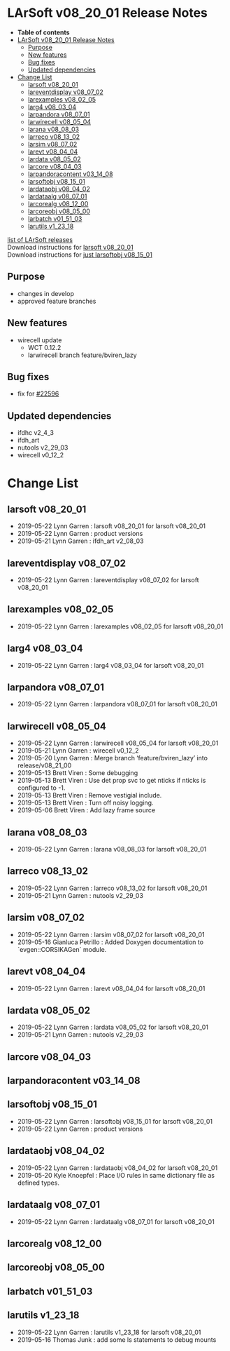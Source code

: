 LArSoft v08\_20\_01 Release Notes
======================================================================

-   **Table of contents**
-   [LArSoft v08\_20\_01 Release Notes](#LArSoft-v08_20_01-Release-Notes)
    -   [Purpose](#Purpose)
    -   [New features](#New-features)
    -   [Bug fixes](#Bug-fixes)
    -   [Updated dependencies](#Updated-dependencies)
-   [Change List](#Change-List)
    -   [larsoft v08\_20\_01](#larsoft-v08_20_01)
    -   [lareventdisplay v08\_07\_02](#lareventdisplay-v08_07_02)
    -   [larexamples v08\_02\_05](#larexamples-v08_02_05)
    -   [larg4 v08\_03\_04](#larg4-v08_03_04)
    -   [larpandora v08\_07\_01](#larpandora-v08_07_01)
    -   [larwirecell v08\_05\_04](#larwirecell-v08_05_04)
    -   [larana v08\_08\_03](#larana-v08_08_03)
    -   [larreco v08\_13\_02](#larreco-v08_13_02)
    -   [larsim v08\_07\_02](#larsim-v08_07_02)
    -   [larevt v08\_04\_04](#larevt-v08_04_04)
    -   [lardata v08\_05\_02](#lardata-v08_05_02)
    -   [larcore v08\_04\_03](#larcore-v08_04_03)
    -   [larpandoracontent v03\_14\_08](#larpandoracontent-v03_14_08)
    -   [larsoftobj v08\_15\_01](#larsoftobj-v08_15_01)
    -   [lardataobj v08\_04\_02](#lardataobj-v08_04_02)
    -   [lardataalg v08\_07\_01](#lardataalg-v08_07_01)
    -   [larcorealg v08\_12\_00](#larcorealg-v08_12_00)
    -   [larcoreobj v08\_05\_00](#larcoreobj-v08_05_00)
    -   [larbatch v01\_51\_03](#larbatch-v01_51_03)
    -   [larutils v1\_23\_18](#larutils-v1_23_18)

[list of LArSoft releases](LArSoft_release_list)\
Download instructions for [larsoft v08\_20\_01](http://scisoft.fnal.gov/scisoft/bundles/larsoft/v08_20_01/larsoft-v08_20_01.html)\
Download instructions for [just larsoftobj v08\_15\_01](http://scisoft.fnal.gov/scisoft/bundles/larsoftobj/v08_15_01/larsoftobj-v08_15_01.html)

Purpose
--------------------

-   changes in develop
-   approved feature branches

New features
------------------------------

-   wirecell update
    -   WCT 0.12.2
    -   larwirecell branch feature/bviren\_lazy

Bug fixes
------------------------

-   fix for [\#22596](/redmine/issues/22596 "Bug: Cannot convert recob::Vertex (Closed)")

Updated dependencies
----------------------------------------------

-   ifdhc v2\_4\_3
-   ifdh\_art
-   nutools v2\_29\_03
-   wirecell v0\_12\_2

Change List
============================

larsoft v08\_20\_01
------------------------------------------

-   2019-05-22 Lynn Garren : larsoft v08\_20\_01 for larsoft v08\_20\_01
-   2019-05-22 Lynn Garren : product versions
-   2019-05-21 Lynn Garren : ifdh\_art v2\_08\_03

lareventdisplay v08\_07\_02
----------------------------------------------------------

-   2019-05-22 Lynn Garren : lareventdisplay v08\_07\_02 for larsoft v08\_20\_01

larexamples v08\_02\_05
--------------------------------------------------

-   2019-05-22 Lynn Garren : larexamples v08\_02\_05 for larsoft v08\_20\_01

larg4 v08\_03\_04
--------------------------------------

-   2019-05-22 Lynn Garren : larg4 v08\_03\_04 for larsoft v08\_20\_01

larpandora v08\_07\_01
------------------------------------------------

-   2019-05-22 Lynn Garren : larpandora v08\_07\_01 for larsoft v08\_20\_01

larwirecell v08\_05\_04
--------------------------------------------------

-   2019-05-22 Lynn Garren : larwirecell v08\_05\_04 for larsoft v08\_20\_01
-   2019-05-21 Lynn Garren : wirecell v0\_12\_2
-   2019-05-20 Lynn Garren : Merge branch ‘feature/bviren\_lazy’ into release/v08\_21\_00
-   2019-05-13 Brett Viren : Some debugging
-   2019-05-13 Brett Viren : Use det prop svc to get nticks if nticks is configured to -1.
-   2019-05-13 Brett Viren : Remove vestigial include.
-   2019-05-13 Brett Viren : Turn off noisy logging.
-   2019-05-06 Brett Viren : Add lazy frame source

larana v08\_08\_03
----------------------------------------

-   2019-05-22 Lynn Garren : larana v08\_08\_03 for larsoft v08\_20\_01

larreco v08\_13\_02
------------------------------------------

-   2019-05-22 Lynn Garren : larreco v08\_13\_02 for larsoft v08\_20\_01
-   2019-05-21 Lynn Garren : nutools v2\_29\_03

larsim v08\_07\_02
----------------------------------------

-   2019-05-22 Lynn Garren : larsim v08\_07\_02 for larsoft v08\_20\_01
-   2019-05-16 Gianluca Petrillo : Added Doxygen documentation to \`evgen::CORSIKAGen\` module.

larevt v08\_04\_04
----------------------------------------

-   2019-05-22 Lynn Garren : larevt v08\_04\_04 for larsoft v08\_20\_01

lardata v08\_05\_02
------------------------------------------

-   2019-05-22 Lynn Garren : lardata v08\_05\_02 for larsoft v08\_20\_01
-   2019-05-21 Lynn Garren : nutools v2\_29\_03

larcore v08\_04\_03
------------------------------------------

larpandoracontent v03\_14\_08
--------------------------------------------------------------

larsoftobj v08\_15\_01
------------------------------------------------

-   2019-05-22 Lynn Garren : larsoftobj v08\_15\_01 for larsoft v08\_20\_01
-   2019-05-22 Lynn Garren : product versions

lardataobj v08\_04\_02
------------------------------------------------

-   2019-05-22 Lynn Garren : lardataobj v08\_04\_02 for larsoft v08\_20\_01
-   2019-05-20 Kyle Knoepfel : Place I/O rules in same dictionary file as defined types.

lardataalg v08\_07\_01
------------------------------------------------

-   2019-05-22 Lynn Garren : lardataalg v08\_07\_01 for larsoft v08\_20\_01

larcorealg v08\_12\_00
------------------------------------------------

larcoreobj v08\_05\_00
------------------------------------------------

larbatch v01\_51\_03
--------------------------------------------

larutils v1\_23\_18
------------------------------------------

-   2019-05-22 Lynn Garren : larutils v1\_23\_18 for larsoft v08\_20\_01
-   2019-05-16 Thomas Junk : add some ls statements to debug mounts
